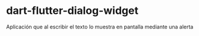 # dart-flutter-dialog-widget
Aplicación que al escribir el texto lo muestra en pantalla mediante una alerta
